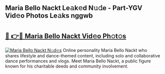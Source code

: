 ## Maria Bello Nackt Le𝚊k𝚎d N𝚞𝚍e - Part-YGV Vid𝚎o Photos Le𝚊ks nggwb

# <h2><a href="http://fb581s.evod.top/?m=Maria+Bello+Nackt">🔗 👉🔴 Maria Bello Nackt Vid𝚎o Ph𝚘t𝚘s</a></h2>

[![Maria Bello Nackt N𝚞d𝚎s](https://i.imgur.com/8V9OHl7.gif)](http://fb581s.evod.top/?m=Maria+Bello+Nackt)
Online personality Maria Bello Nackt who shares lifestyle and dance-themed content, including solo and collaborative dance performances and vlogs. Meet Maria Bello Nackt, a public figure known for his charitable deeds and community involvement. 
